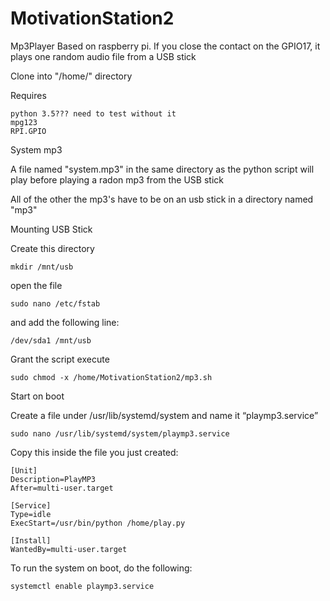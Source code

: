 # MotivationStation2

Mp3Player Based on raspberry pi. If you close the contact on the GPIO17, it plays one random audio file from a USB stick

Clone into "/home/" directory

Requires

    python 3.5??? need to test without it
    mpg123
    RPI.GPIO
  
System mp3

A file named "system.mp3" in the same directory as the python script will play before playing a radon mp3 from the USB stick

All of the other the mp3's have to be on an usb stick in a directory named "mp3"

Mounting USB Stick

Create this directory 

    mkdir /mnt/usb 
open the file 

    sudo nano /etc/fstab 

and add the following line:

    /dev/sda1 /mnt/usb
    
Grant the script execute

    sudo chmod -x /home/MotivationStation2/mp3.sh
  
Start on boot

Create a file under /usr/lib/systemd/system and name it “playmp3.service”

    sudo nano /usr/lib/systemd/system/playmp3.service

Copy this inside the file you just created:

    [Unit]
    Description=PlayMP3
    After=multi-user.target

    [Service]
    Type=idle
    ExecStart=/usr/bin/python /home/play.py

    [Install]
    WantedBy=multi-user.target

To run the system on boot, do the following:

    systemctl enable playmp3.service
